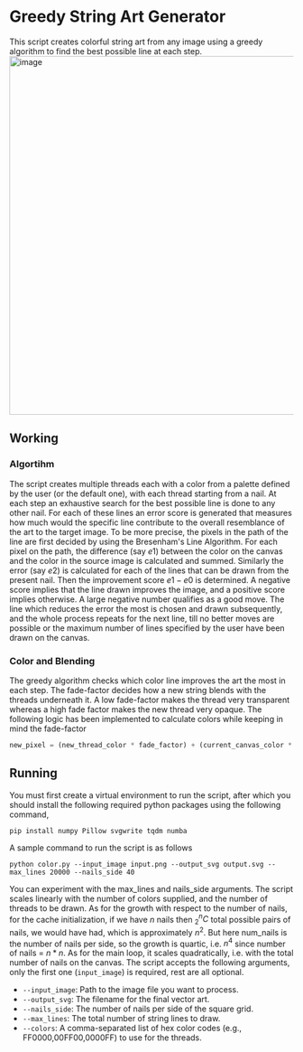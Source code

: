 # Greedy String Art Generator
This script creates colorful string art from any image using a greedy algorithm to find the best possible line at each step.
<img width="637" height="635" alt="image" src="https://github.com/user-attachments/assets/9d470d01-4a24-4b24-9d51-8c3555381612" />
## Working
### Algortihm
The script creates multiple threads each with a color from a palette defined by the user (or the default one), with each thread starting from a nail. At each step an exhaustive search for the best possible line is done to any other nail. For each of these lines an error score is generated that measures how much would the specific line contribute to the overall resemblance of the art to the target image.
To be more precise, the pixels in the path of the line are first decided by using the Bresenham's Line Algorithm. For each pixel on the path, the difference (say $e1$) between the color on the canvas and the color in the source image is calculated and summed. Similarly the error (say $e2$) is calculated for each of the lines that can be drawn from the present nail. Then the improvement score $e1 - e0$ is determined.
A negative score implies that the line drawn improves the image, and a positive score implies otherwise. A large negative number qualifies as a good move. The line which reduces the error the most is chosen and drawn subsequently, and the whole process repeats for the next line, till no better moves are possible or the maximum number of lines specified by the user have been drawn on the canvas.
### Color and Blending
The greedy algorithm checks which color line improves the art the most in each step. The fade-factor decides how a new string blends with the threads underneath it. A low fade-factor makes the thread very transparent whereas a high fade factor makes the new thread very opaque. The following logic has been implemented to calculate colors while keeping in mind the fade-factor
```python
new_pixel = (new_thread_color * fade_factor) + (current_canvas_color * (1 - fade_factor))
```
## Running 
You must first create a virtual environment to run the script, after which you should install the following required python packages using the following command,
```
pip install numpy Pillow svgwrite tqdm numba
```
A sample command to run the script is as follows
```
python color.py --input_image input.png --output_svg output.svg --max_lines 20000 --nails_side 40
```
You can experiment with the max_lines and nails_side arguments. The script scales linearly with the number of colors supplied, and the number of threads to be drawn. As for the growth with respect to the number of nails, for the cache initialization, if we have $n$ nails then $^n_2 C$ total possible pairs of nails, we would have had, which is approximately $n^2$. But here num_nails is the number of nails per side, so the growth is quartic, i.e. $n^4$ since number of nails = $n*n$. As for the main loop, it scales quadratically, i.e. with the total number of nails on the canvas.
The script accepts the following arguments, only the first one (`input_image`) is required, rest are all optional. 
- `--input_image`: Path to the image file you want to process.
- `--output_svg`: The filename for the final vector art.
- `--nails_side`: The number of nails per side of the square grid.
- `--max_lines`: The total number of string lines to draw.
- `--colors`: A comma-separated list of hex color codes (e.g., FF0000,00FF00,0000FF) to use for the threads.
